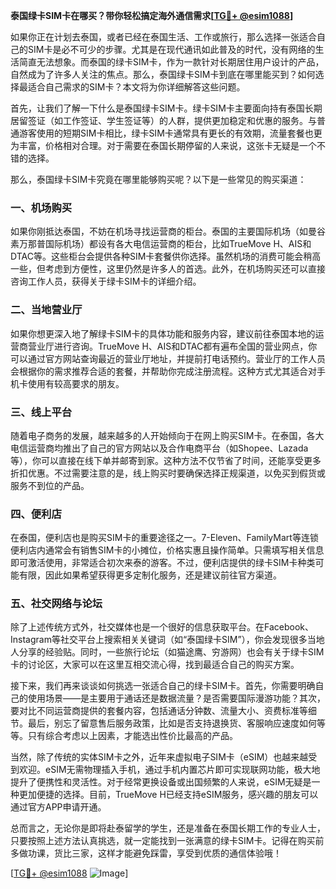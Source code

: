 **泰国绿卡SIM卡在哪买？带你轻松搞定海外通信需求[[TG💪+ @esim1088](https://t.me/s/esim1088)]**

如果你正在计划去泰国，或者已经在泰国生活、工作或旅行，那么选择一张适合自己的SIM卡是必不可少的步骤。尤其是在现代通讯如此普及的时代，没有网络的生活简直无法想象。而泰国的绿卡SIM卡，作为一款针对长期居住用户设计的产品，自然成为了许多人关注的焦点。那么，泰国绿卡SIM卡到底在哪里能买到？如何选择最适合自己需求的SIM卡？本文将为你详细解答这些问题。

首先，让我们了解一下什么是泰国绿卡SIM卡。绿卡SIM卡主要面向持有泰国长期居留签证（如工作签证、学生签证等）的人群，提供更加稳定和优惠的服务。与普通游客使用的短期SIM卡相比，绿卡SIM卡通常具有更长的有效期，流量套餐也更为丰富，价格相对合理。对于需要在泰国长期停留的人来说，这张卡无疑是一个不错的选择。

那么，泰国绿卡SIM卡究竟在哪里能够购买呢？以下是一些常见的购买渠道：

### **一、机场购买**
如果你刚抵达泰国，不妨在机场寻找运营商的柜台。泰国的主要国际机场（如曼谷素万那普国际机场）都设有各大电信运营商的柜台，比如TrueMove H、AIS和DTAC等。这些柜台会提供各种SIM卡套餐供你选择。虽然机场的消费可能会稍高一些，但考虑到方便性，这里仍然是许多人的首选。此外，在机场购买还可以直接咨询工作人员，获得关于绿卡SIM卡的详细介绍。

### **二、当地营业厅**
如果你想更深入地了解绿卡SIM卡的具体功能和服务内容，建议前往泰国本地的运营商营业厅进行咨询。TrueMove H、AIS和DTAC都有遍布全国的营业网点，你可以通过官方网站查询最近的营业厅地址，并提前打电话预约。营业厅的工作人员会根据你的需求推荐合适的套餐，并帮助你完成注册流程。这种方式尤其适合对手机卡使用有较高要求的朋友。

### **三、线上平台**
随着电子商务的发展，越来越多的人开始倾向于在网上购买SIM卡。在泰国，各大电信运营商均推出了自己的官方网站以及合作电商平台（如Shopee、Lazada等），你可以直接在线下单并邮寄到家。这种方法不仅节省了时间，还能享受更多折扣优惠。不过需要注意的是，线上购买时要确保选择正规渠道，以免买到假货或服务不到位的产品。

### **四、便利店**
在泰国，便利店也是购买SIM卡的重要途径之一。7-Eleven、FamilyMart等连锁便利店内通常会有销售SIM卡的小摊位，价格实惠且操作简单。只需填写相关信息即可激活使用，非常适合初次来泰的游客。不过，便利店提供的绿卡SIM卡种类可能有限，因此如果希望获得更多定制化服务，还是建议前往官方渠道。

### **五、社交网络与论坛**
除了上述传统方式外，社交媒体也是一个很好的信息获取平台。在Facebook、Instagram等社交平台上搜索相关关键词（如“泰国绿卡SIM”），你会发现很多当地人分享的经验贴。同时，一些旅行论坛（如猫途鹰、穷游网）也会有关于绿卡SIM卡的讨论区，大家可以在这里互相交流心得，找到最适合自己的购买方案。

接下来，我们再来谈谈如何挑选一张适合自己的绿卡SIM卡。首先，你需要明确自己的使用场景——是主要用于通话还是数据流量？是否需要国际漫游功能？其次，要对比不同运营商提供的套餐内容，包括通话分钟数、流量大小、资费标准等细节。最后，别忘了留意售后服务政策，比如是否支持退换货、客服响应速度如何等等。只有综合考虑以上因素，才能选出性价比最高的产品。

当然，除了传统的实体SIM卡之外，近年来虚拟电子SIM卡（eSIM）也越来越受到欢迎。eSIM无需物理插入手机，通过手机内置芯片即可实现联网功能，极大地提升了便携性和灵活性。对于经常更换设备或出国频繁的人来说，eSIM无疑是一种更加便捷的选择。目前，TrueMove H已经支持eSIM服务，感兴趣的朋友可以通过官方APP申请开通。

总而言之，无论你是即将赴泰留学的学生，还是准备在泰国长期工作的专业人士，只要按照上述方法认真挑选，就一定能找到一张满意的绿卡SIM卡。记得在购买前多做功课，货比三家，这样才能避免踩雷，享受到优质的通信体验哦！

[[TG💪+ @esim1088](https://t.me/s/esim1088) ![Image](https://i.postimg.cc/4NQfJmqS/Snipaste-2025-05-13-00-14-12.png)]